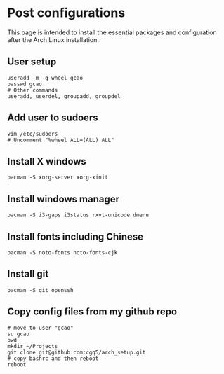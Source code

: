 # Post configurations
This page is intended to install the essential packages and configuration after the Arch Linux installation.
## User setup
```
useradd -m -g wheel gcao
passwd gcao
# Other commands
useradd, userdel, groupadd, groupdel
```
## Add user to sudoers
```
vim /etc/sudoers
# Uncomment "%wheel ALL=(ALL) ALL"
```
## Install X windows
```
pacman -S xorg-server xorg-xinit
```
## Install windows manager
```
pacman -S i3-gaps i3status rxvt-unicode dmenu
```
## Install fonts including Chinese
```
pacman -S noto-fonts noto-fonts-cjk
```
## Install git
```
pacman -S git openssh
```
## Copy config files from my github repo
```
# move to user "gcao"
su gcao
pwd
mkdir ~/Projects
git clone git@github.com:cgq5/arch_setup.git
# copy bashrc and then reboot
reboot
```
